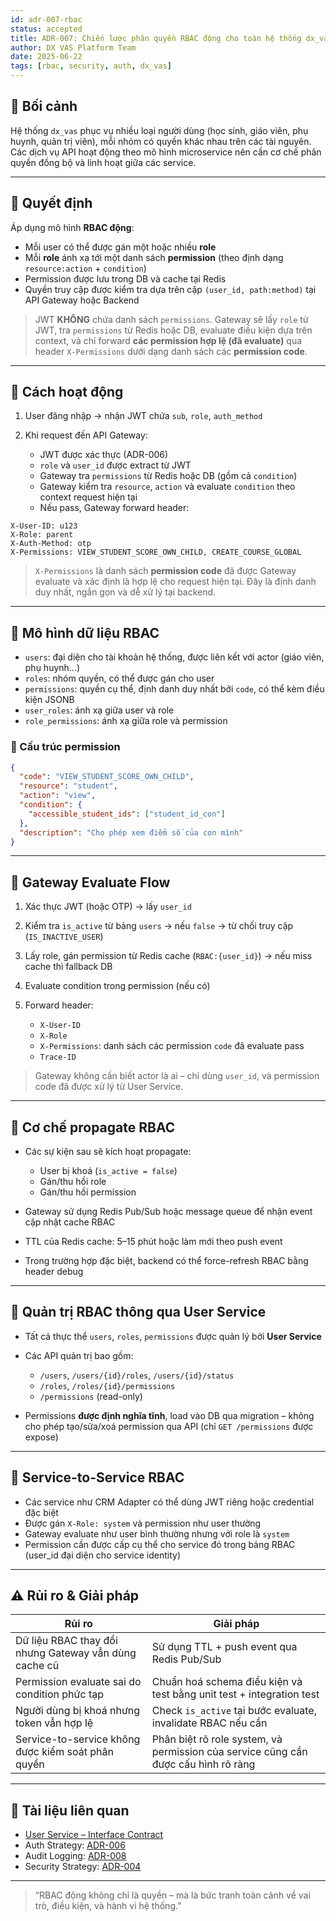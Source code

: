```yaml
---
id: adr-007-rbac
status: accepted
title: ADR-007: Chiến lược phân quyền RBAC động cho toàn hệ thống dx_vas
author: DX VAS Platform Team
date: 2025-06-22
tags: [rbac, security, auth, dx_vas]
---
```


## 📌 Bối cảnh

Hệ thống `dx_vas` phục vụ nhiều loại người dùng (học sinh, giáo viên, phụ huynh, quản trị viên), mỗi nhóm có quyền khác nhau trên các tài nguyên. Các dịch vụ API hoạt động theo mô hình microservice nên cần cơ chế phân quyền đồng bộ và linh hoạt giữa các service.

---

## 🧠 Quyết định

Áp dụng mô hình **RBAC động**:

* Mỗi user có thể được gán một hoặc nhiều **role**
* Mỗi **role** ánh xạ tới một danh sách **permission** (theo định dạng `resource:action` + `condition`)
* Permission được lưu trong DB và cache tại Redis
* Quyền truy cập được kiểm tra dựa trên cặp `(user_id, path:method)` tại API Gateway hoặc Backend

> JWT **KHÔNG** chứa danh sách `permissions`. Gateway sẽ lấy `role` từ JWT, tra `permissions` từ Redis hoặc DB, evaluate điều kiện dựa trên context, và chỉ forward **các permission hợp lệ (đã evaluate)** qua header `X-Permissions` dưới dạng danh sách các **permission code**.

---

## 🔐 Cách hoạt động

1. User đăng nhập → nhận JWT chứa `sub`, `role`, `auth_method`
2. Khi request đến API Gateway:

   * JWT được xác thực (ADR-006)
   * `role` và `user_id` được extract từ JWT
   * Gateway tra `permissions` từ Redis hoặc DB (gồm cả `condition`)
   * Gateway kiểm tra `resource`, `action` và evaluate `condition` theo context request hiện tại
   * Nếu pass, Gateway forward header:

```http
X-User-ID: u123
X-Role: parent
X-Auth-Method: otp
X-Permissions: VIEW_STUDENT_SCORE_OWN_CHILD, CREATE_COURSE_GLOBAL
```

> `X-Permissions` là danh sách **permission code** đã được Gateway evaluate và xác định là hợp lệ cho request hiện tại. Đây là định danh duy nhất, ngắn gọn và dễ xử lý tại backend.


---

## 🧩 Mô hình dữ liệu RBAC

* `users`: đại diện cho tài khoản hệ thống, được liên kết với actor (giáo viên, phụ huynh...)
* `roles`: nhóm quyền, có thể được gán cho user
* `permissions`: quyền cụ thể, định danh duy nhất bởi `code`, có thể kèm điều kiện JSONB
* `user_roles`: ánh xạ giữa user và role
* `role_permissions`: ánh xạ giữa role và permission

### 🧱 Cấu trúc permission

```json
{
  "code": "VIEW_STUDENT_SCORE_OWN_CHILD",
  "resource": "student",
  "action": "view",
  "condition": {
    "accessible_student_ids": ["student_id_con"]
  },
  "description": "Cho phép xem điểm số của con mình"
}
```

---

## 🧩 Gateway Evaluate Flow

1. Xác thực JWT (hoặc OTP) → lấy `user_id`
2. Kiểm tra `is_active` từ bảng `users` → nếu `false` → từ chối truy cập (`IS_INACTIVE_USER`)
3. Lấy role, gán permission từ Redis cache (`RBAC:{user_id}`) → nếu miss cache thì fallback DB
4. Evaluate condition trong permission (nếu có)
5. Forward header:

   * `X-User-ID`
   * `X-Role`
   * `X-Permissions`: danh sách các permission `code` đã evaluate pass
   * `Trace-ID`

> Gateway không cần biết actor là ai – chỉ dùng `user_id`, và permission code đã được xử lý từ User Service.

---

## 🔧 Cơ chế propagate RBAC

* Các sự kiện sau sẽ kích hoạt propagate:

  * User bị khoá (`is_active = false`)
  * Gán/thu hồi role
  * Gán/thu hồi permission
* Gateway sử dụng Redis Pub/Sub hoặc message queue để nhận event cập nhật cache RBAC
* TTL của Redis cache: 5–15 phút hoặc làm mới theo push event
* Trong trường hợp đặc biệt, backend có thể force-refresh RBAC bằng header debug

---

## 🧩 Quản trị RBAC thông qua User Service

* Tất cả thực thể `users`, `roles`, `permissions` được quản lý bởi **User Service**
* Các API quản trị bao gồm:

  * `/users`, `/users/{id}/roles`, `/users/{id}/status`
  * `/roles`, `/roles/{id}/permissions`
  * `/permissions` (read-only)
* Permissions **được định nghĩa tĩnh**, load vào DB qua migration – không cho phép tạo/sửa/xoá permission qua API (chỉ `GET /permissions` được expose)

---

## 🧭 Service-to-Service RBAC

* Các service như CRM Adapter có thể dùng JWT riêng hoặc credential đặc biệt
* Được gán `X-Role: system` và permission như user thường
* Gateway evaluate như user bình thường nhưng với role là `system`
* Permission cần được cấp cụ thể cho service đó trong bảng RBAC (user\_id đại diện cho service identity)

---

## ⚠️ Rủi ro & Giải pháp

| Rủi ro                                                | Giải pháp                                                                          |
| ----------------------------------------------------- | ---------------------------------------------------------------------------------- |
| Dữ liệu RBAC thay đổi nhưng Gateway vẫn dùng cache cũ | Sử dụng TTL + push event qua Redis Pub/Sub                                         |
| Permission evaluate sai do condition phức tạp         | Chuẩn hoá schema điều kiện và test bằng unit test + integration test               |
| Người dùng bị khoá nhưng token vẫn hợp lệ             | Check `is_active` tại bước evaluate, invalidate RBAC nếu cần                       |
| Service-to-service không được kiểm soát phân quyền    | Phân biệt rõ role system, và permission của service cũng cần được cấu hình rõ ràng |

---

## 📎 Tài liệu liên quan

* [User Service – Interface Contract](../interfaces/user-service-interface-contract.md)
* Auth Strategy: [ADR-006](./adr-006-auth-strategy.md)
* Audit Logging: [ADR-008](./adr-008-audit-logging.md)
* Security Strategy: [ADR-004](./adr-004-security.md)

---

> “RBAC động không chỉ là quyền – mà là bức tranh toàn cảnh về vai trò, điều kiện, và hành vi hệ thống.”
